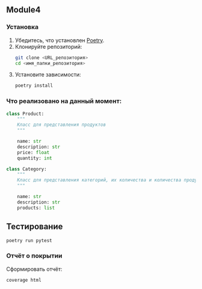 ## Module4


### Установка

1. Убедитесь, что установлен [Poetry](https://python-poetry.org/).
2. Клонируйте репозиторий:
   ```bash
   git clone <URL_репозитория>
   cd <имя_папки_репозитория>
   ```
3. Установите зависимости:
   ```bash
   poetry install
   ```

### Что реализовано на данный момент:

```python
class Product:
    """
    Класс для представления продуктов
    """

    name: str
    description: str
    price: float
    quantity: int
```

```python
class Category:
    """
    Класс для представления категорий, их количества и количества продуктов в категориях
    """

    name: str
    description: str
    products: list
```

## Тестирование

```bash
poetry run pytest
```

### Отчёт о покрытии

Сформировать отчёт:
```bash
coverage html
```